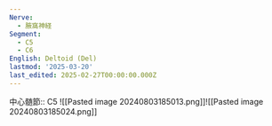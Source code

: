 ```yaml
---
Nerve:
  - 腋窩神経
Segment:
  - C5
  - C6
English: Deltoid (Del)
lastmod: '2025-03-20'
last_edited: 2025-02-27T00:00:00.000Z
---
```


中心髄節:: C5
![[Pasted image 20240803185013.png]]![[Pasted image 20240803185024.png]]

